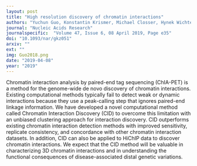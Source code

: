 ```yaml
---
layout: post
title: "High resolution discovery of chromatin interactions"
authors: "Yuchun Guo, Konstantin Krismer, Michael Closser, Hynek Wichterle, David K. Gifford"
journal: "Nucleic Acids Research"
journalspecific:  "Volume 47, Issue 6, 08 April 2019, Page e35"
doi: "10.1093/nar/gkz051"
arxiv: ""
ext: ""
img: Guo2018.png
date: "2019-04-08"
year: "2019"
---
```


Chromatin interaction analysis by paired-end tag sequencing (ChIA-PET) is a method for the genome-wide de novo discovery of chromatin interactions. Existing computational methods typically fail to detect weak or dynamic interactions because they use a peak-calling step that ignores paired-end linkage information. We have developed a novel computational method called Chromatin Interaction Discovery (CID) to overcome this limitation with an unbiased clustering approach for interaction discovery. CID outperforms existing chromatin interaction detection methods with improved sensitivity, replicate consistency, and concordance with other chromatin interaction datasets. In addition, CID can also be applied to HiChIP data to discover chromatin interactions. We expect that the CID method will be valuable in characterizing 3D chromatin interactions and in understanding the functional consequences of disease-associated distal genetic variations.
